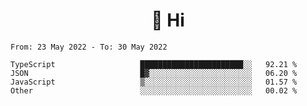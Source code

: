 <h1 align="center">👋 Hi</h1>
<!-- <h3 align="center">An enthusiastic frontend developer</h3> -->

<!--START_SECTION:waka-->

```text
From: 23 May 2022 - To: 30 May 2022

TypeScript                   ███████████████████████░░   92.21 %
JSON                         █▓░░░░░░░░░░░░░░░░░░░░░░░   06.20 %
JavaScript                   ▒░░░░░░░░░░░░░░░░░░░░░░░░   01.57 %
Other                        ░░░░░░░░░░░░░░░░░░░░░░░░░   00.02 %
```

<!--END_SECTION:waka-->
